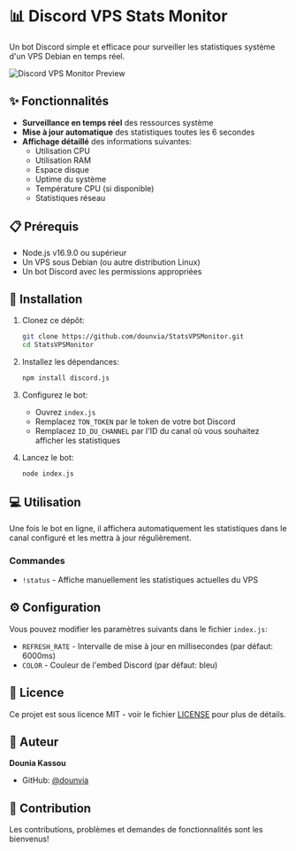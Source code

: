 # :bar_chart: Discord VPS Stats Monitor

Un bot Discord simple et efficace pour surveiller les statistiques système d'un VPS Debian en temps réel.

![Discord VPS Monitor Preview](https://i.imgur.com/i5vfoW0.png)

## :sparkles: Fonctionnalités

- **Surveillance en temps réel** des ressources système
- **Mise à jour automatique** des statistiques toutes les 6 secondes
- **Affichage détaillé** des informations suivantes:
  - Utilisation CPU
  - Utilisation RAM
  - Espace disque
  - Uptime du système
  - Température CPU (si disponible)
  - Statistiques réseau

## :clipboard: Prérequis

- Node.js v16.9.0 ou supérieur
- Un VPS sous Debian (ou autre distribution Linux)
- Un bot Discord avec les permissions appropriées

## :rocket: Installation

1. Clonez ce dépôt:
   ```bash
   git clone https://github.com/dounvia/StatsVPSMonitor.git
   cd StatsVPSMonitor
   ```

2. Installez les dépendances:
   ```bash
   npm install discord.js
   ```

3. Configurez le bot:
   - Ouvrez `index.js`
   - Remplacez `TON_TOKEN` par le token de votre bot Discord
   - Remplacez `ID_DU_CHANNEL` par l'ID du canal où vous souhaitez afficher les statistiques

4. Lancez le bot:
   ```bash
   node index.js
   ```

## :computer: Utilisation

Une fois le bot en ligne, il affichera automatiquement les statistiques dans le canal configuré et les mettra à jour régulièrement.

### Commandes

- `!status` - Affiche manuellement les statistiques actuelles du VPS

## :gear: Configuration

Vous pouvez modifier les paramètres suivants dans le fichier `index.js`:

- `REFRESH_RATE` - Intervalle de mise à jour en millisecondes (par défaut: 6000ms)
- `COLOR` - Couleur de l'embed Discord (par défaut: bleu)

## :pencil: Licence

Ce projet est sous licence MIT - voir le fichier [LICENSE](LICENSE) pour plus de détails.

## :bust_in_silhouette: Auteur

**Dounia Kassou**

- GitHub: [@dounvia](https://github.com/dounvia)

## :handshake: Contribution

Les contributions, problèmes et demandes de fonctionnalités sont les bienvenus!
